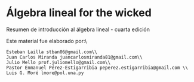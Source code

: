 # Álgebra lineal for the wicked
Resumen de introducción al álgebra lineal - cuarta edición


Este material fue elaborado por:\\
 
	Esteban Lailla stban06@gmail.com\\
	Juan Carlos Miranda juancarlosmiranda81@gmail.com\\
	Julio Mello prof.juliomello@gmail.com\\
	Pastor Enmanuel Pérez-Estigarribia peperez.estigarribia@gmail.com \\
	Luis G. Moré lmore@pol.una.py
